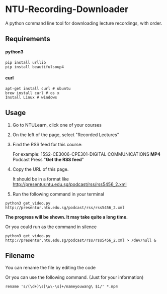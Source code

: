 # NTU-Recording-Downloader
A python command line tool for downloading lecture recordings, with order.

## Requirements


#### python3

    pip install urllib
    pip install beautifulsoup4


#### curl
    
    apt-get install curl # ubuntu
    brew install curl # os x
    Install Linux # windows

## Usage

1. Go to NTULearn, click one of your courses
2. On the left of the page, select "Recorded Lectures"
3. Find the RSS feed for this course:
    
    For example: 15S2-CE3006-CPE301-DIGITAL COMMUNICATIONS **MP4** Podcast
    Press "**Get the RSS feed**"
4. Copy the URL of this page.
    
    It should be in a format like
    http://presentur.ntu.edu.sg/podcast/rss/rss5456_2.xml

5. Run the following command in your terminal
```shell
python3 get_video.py http://presentur.ntu.edu.sg/podcast/rss/rss5456_2.xml
```
**The progress will be shown. It may take quite a long time.**
    
Or you could run as the command in silence
```shell
python3 get_video.py http://presentur.ntu.edu.sg/podcast/rss/rss5456_2.xml > /dev/null &
```

## Filename

You can rename the file by editing the code

Or you can use the following command. (Just for your information)
```shell
rename 's/(\d+)\s[\w\-\s]+/nameyouwang\ $1/' *.mp4
```
